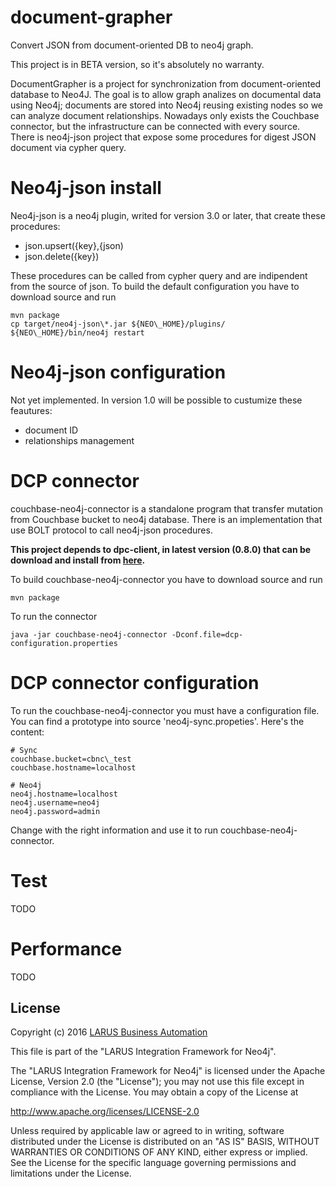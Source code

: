 # document-grapher
Convert JSON from document-oriented DB to neo4j graph.

This project is in BETA version, so it's absolutely no warranty.

DocumentGrapher is a project for synchronization from document-oriented database to Neo4J.
The goal is to allow graph analizes on documental data using Neo4j; documents are stored into Neo4j reusing existing nodes so we can analyze document relationships.
Nowadays only exists the Couchbase connector, but the infrastructure can be connected with every source.
There is neo4j-json project that expose some procedures for digest JSON document via cypher query.

# Neo4j-json install
Neo4j-json is a neo4j plugin, writed for version 3.0 or later, that create these procedures:
- json.upsert({key},{json)
- json.delete({key})

These procedures can be called from cypher query and are indipendent from the source of json.
To build the default configuration you have to download source and run

```
mvn package
cp target/neo4j-json\*.jar ${NEO\_HOME}/plugins/
${NEO\_HOME}/bin/neo4j restart
```

# Neo4j-json configuration
Not yet implemented. In version 1.0 will be possible to custumize these feautures:
- document ID
- relationships management

# DCP connector
couchbase-neo4j-connector is a standalone program that transfer mutation from Couchbase bucket to neo4j database.
There is an implementation that use BOLT protocol to call neo4j-json procedures.

**This project depends to dpc-client, in latest version (0.8.0) that can be download and install from [here](https://github.com/couchbaselabs/java-dcp-client).**

To build couchbase-neo4j-connector you have to download source and run

```
mvn package
```

To run the connector 

```
java -jar couchbase-neo4j-connector -Dconf.file=dcp-configuration.properties
```

# DCP connector configuration
To run the couchbase-neo4j-connector you must have a configuration file. You can find a prototype into source 'neo4j-sync.propeties'.
Here's the content:

```
# Sync
couchbase.bucket=cbnc\_test
couchbase.hostname=localhost

# Neo4j
neo4j.hostname=localhost
neo4j.username=neo4j
neo4j.password=admin

```

Change with the right information and use it to run couchbase-neo4j-connector.


# Test
TODO

# Performance
TODO

## License

Copyright (c) 2016 [LARUS Business Automation](http://www.larus-ba.it)

This file is part of the "LARUS Integration Framework for Neo4j".

The "LARUS Integration Framework for Neo4j" is licensed
under the Apache License, Version 2.0 (the "License");
you may not use this file except in compliance with the License.
You may obtain a copy of the License at

http://www.apache.org/licenses/LICENSE-2.0

Unless required by applicable law or agreed to in writing, software
distributed under the License is distributed on an "AS IS" BASIS,
WITHOUT WARRANTIES OR CONDITIONS OF ANY KIND, either express or implied.
See the License for the specific language governing permissions and
limitations under the License.


